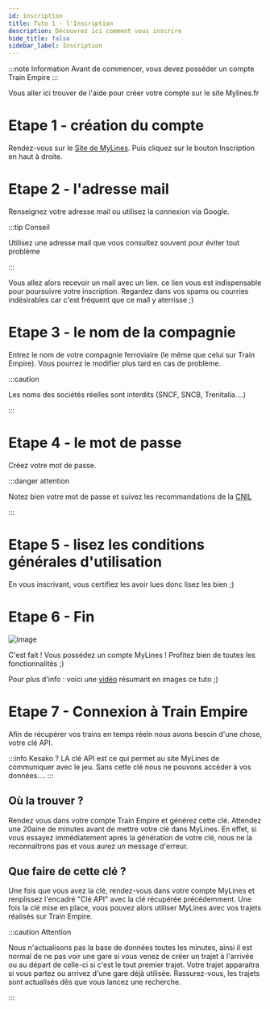 ```yaml
---
id: inscription
title: Tuto 1 - l'Inscription
description: Découvrez ici comment vous inscrire
hide_title: false
sidebar_label: Inscription
---
```

:::note Information
Avant de commencer, vous devez posséder un compte Train Empire
:::

Vous aller ici trouver de l'aide pour créer votre compte sur le site Mylines.fr

# Etape 1 - création du compte

Rendez-vous sur le [Site de MyLines](https://mylines.fr/). Puis cliquez sur le bouton Inscription en haut à droite.

# Etape 2 - l'adresse mail

Renseignez votre adresse mail ou utilisez la connexion via Google.

:::tip Conseil

Utilisez une adresse mail que vous consultez souvent pour éviter tout problème

:::

Vous allez alors recevoir un mail avec un lien. ce lien vous est indispensable pour poursuivre votre inscription.
Regardez dans vos spams ou courries indésirables car c'est fréquent que ce mail y aterrisse ;)

# Etape 3 - le nom de la compagnie

Entrez le nom de votre compagnie ferroviaire (le même que celui sur Train Empire). Vous pourrez le modifier plus tard en cas de problème.

:::caution

Les noms des sociétés réelles sont interdits (SNCF, SNCB, Trenitalia....)

:::
# Etape 4 - le mot de passe

Créez votre mot de passe.

:::danger attention

Notez bien votre mot de passe et suivez les recommandations de la [CNIL](https://www.cnil.fr/fr/mots-de-passe-des-recommandations-de-securite-minimales-pour-les-entreprises-et-les-particuliers)

:::

# Etape 5 - lisez les conditions générales d'utilisation

En vous inscrivant, vous certifiez les avoir lues donc lisez les bien ;)

# Etape 6 - Fin
![image](https://www.photofunky.net/output/image/0/b/9/c/0b9c5f/photofunky.gif)


C'est fait ! Vous possédez un compte MyLines !
Profitez bien de toutes les fonctionnalités ;)

Pour plus d'info : voici une [vidéo](https://youtu.be/y9ekXNAbMXA) résumant en images ce tuto ;)

# Etape 7 - Connexion à Train Empire

Afin de récupérer vos trains en temps réeln nous avons besoin d'une chose, votre clé API.

:::info Kesako ?
LA clé API est ce qui permet au site MyLines de communiquer avec le jeu. Sans cette clé nous ne pouvons accéder à vos données....
:::

## Où la trouver ? 
Rendez vous dans votre compte Train Empire et générez cette clé.
Attendez une 20aine de minutes avant de mettre votre clé dans MyLines. En effet, si vous essayez immédiatement après la génération de votre clé, nous ne la reconnaîtrons pas et vous aurez un message d'erreur.

## Que faire de cette clé ?
Une fois que vous avez la clé, rendez-vous dans votre compte MyLines et renplissez l'encadré "Clé API" avec la clé récupérée précédemment.
Une fois la clé mise en place, vous pouvez alors utiliser MyLines avec vos trajets réalisés sur Train Empire.

:::caution Attention

Nous n'actualisons pas la base de données toutes les minutes, ainsi il est normal de ne pas voir une gare si vous venez de créer un trajet à l'arrivée ou au départ de celle-ci si c'est le tout premier trajet. Votre trajet apparaitra si vous partez ou arrivez d'une gare déjà utilisée. Rassurez-vous, les trajets sont actualisés dès que vous lancez une recherche.

:::